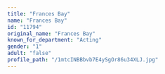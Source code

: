 ```yaml
---
title: "Frances Bay"
name: "Frances Bay"
id: "11794"
original_name: "Frances Bay"
known_for_department: "Acting"
gender: "1"
adult: "false"
profile_path: "/1mtcINBBbvb7E4ySgOr86u34XLJ.jpg"
---
```


